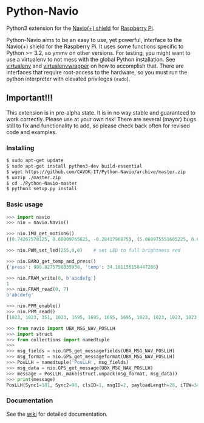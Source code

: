 Python-Navio
============

Python3 extension for the [Navio(+) shield](http://www.emlid.com/) for [Raspberry Pi](http://www.raspberrypi.org/).

Python-Navio aims to be an easy to use, yet powerful, interface to the Navio(+) shield for the Raspberry Pi. It uses
some functions specific to Python >= 3.2, so ymmv on other versions.
For testing, you might want to use a virtualenv to not mess with the global Python installation. See [virtualenv](https://virtualenv.pypa.io/en/latest/)
and [virtualenvwrapper](https://virtualenvwrapper.readthedocs.org/en/latest/) on how to accomplish that.
There are interfaces that require root-access to the hardware, so you must run the python interpreter with elevated
privileges (`sudo`).

## Important!!! ##
This extension is in pre-alpha state. It is in no way stable and guaranteed to work correctly. Please use at your own risk!
There are several (mayor) bugs still to fix and functionality to add, so please check back often for revised code and examples.

### Installing ###
```bash
$ sudo apt-get update
$ sudo apt-get install python3-dev build-essential
$ wget https://github.com/CAVOK-IT/Python-Navio/archive/master.zip
$ unzip ./master.zip
$ cd ./Python-Navio-master
$ python3 setup.py install
```

### Basic usage ###
```python
>>> import navio
>>> nio = navio.Navio()

>>> nio.IMU_get_motion6()
((0.74267578125, 0.60009765625, -0.2841796875), (5.060975551605225, 0.6097561120986938, -1.8902438879013062))

>>> nio.PWM_set_led(255,0,0)    # set LED to full brightness red

>>> nio.BARO_get_temp_and_press()
{'press': 999.8275756835938, 'temp': 34.181156158447266}

>>> nio.FRAM_write(0, b'abcdefg')
1
>>> nio.FRAM_read(0, 7)
b'abcdefg'

>>> nio.PPM_enable()
>>> nio.PPM_read()
[1023, 1023, 351, 1023, 1695, 1695, 1695, 1695, 1023, 1023, 1023, 1023, 1023, 1023, 1023, 1023, 1, 1, 0, 0, 0, 0, 0, 0]

>>> from navio import UBX_MSG_NAV_POSLLH
>>> import struct
>>> from collections import namedtuple
>>>
>>> msg_fields = nio.GPS_get_messagefields(UBX_MSG_NAV_POSLLH)
>>> msg_format = nio.GPS_get_messageformat(UBX_MSG_NAV_POSLLH)
>>> PosLLH = namedtuple('PosLLH', msg_fields)
>>> msg_data = nio.GPS_get_message(UBX_MSG_NAV_POSLLH)
>>> message = PosLLH._make(struct.unpack(msg_format, msg_data))
>>> print(message)
PosLLH(Sync1=181, Sync2=98, clsID=1, msgID=2, payloadLength=28, iTOW=309742000, lon=0, lat=0, height=0, hMSL=-17000, hAcc=4294967295, vAcc=3750030848, CK_A=64, CK_B=26)
```

### Documentation
See the [wiki](https://github.com/bennierex/Python-Navio/wiki) for detailed documentation.
